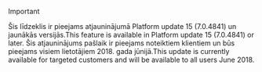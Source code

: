 > [!IMPORTANT]
> <span data-ttu-id="242e0-101">Šis līdzeklis ir pieejams atjauninājumā Platform update 15 (7.0.4841) un jaunākās versijās.</span><span class="sxs-lookup"><span data-stu-id="242e0-101">This feature is available in Platform update 15 (7.0.4841) or later.</span></span> <span data-ttu-id="242e0-102">Šis atjauninājums pašlaik ir pieejams noteiktiem klientiem un būs pieejams visiem lietotājiem 2018. gada jūnijā.</span><span class="sxs-lookup"><span data-stu-id="242e0-102">This update is currently available for targeted customers and will be available to all users June 2018.</span></span>
